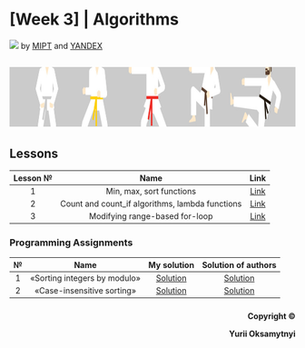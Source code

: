 # [Week 3] | Algorithms
<img src="https://info.nyif.com/wp-content/uploads/2019/05/coursera_logo.jpg" height="15" /> by [MIPT](https://www.mipt.ru) and [YANDEX](https://www.yandex.ru) 
## <img src="https://github.com/allwak/coursera-modern-cpp-course1-white-belt-byOks/blob/master/Pic/16-Yandex-291-1500_430-1500_430.jpg" height="105" />

## Lessons
Lesson №     | Name          | Link   
:-----------: | :------------------------------------: | :---------------------------------------------------: 
1 |Min, max, sort functions| [Link]()
2 |Count and count_if algorithms, lambda functions| [Link]()
3 |Modifying range-based for-loop| [Link]()


### Programming Assignments
№     | Name          | My solution   | Solution of authors
:-----------: | :------------------------------------: | :---------------------------------------------------: | :-----------: 
1 |«Sorting integers by modulo» | [Solution]() | [Solution]()
2 |«Case-insensitive sorting» | [Solution]() | [Solution]()





###
<p align="right"><b>Copyright ©️</b></p>
<p align="right"><b>Yurii Oksamytnyi</b></p>
